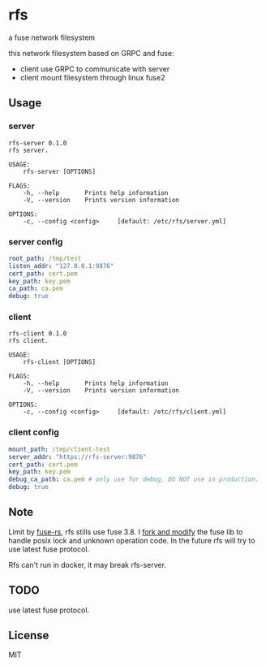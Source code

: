 # rfs

a fuse network filesystem

this network filesystem based on GRPC and fuse:
- client use GRPC to communicate with server
- client mount filesystem through linux fuse2

## Usage

### server
```
rfs-server 0.1.0
rfs server.

USAGE:
    rfs-server [OPTIONS]

FLAGS:
    -h, --help       Prints help information
    -V, --version    Prints version information

OPTIONS:
    -c, --config <config>     [default: /etc/rfs/server.yml]
```

### server config
```yaml
root_path: /tmp/test
listen_addr: "127.0.0.1:9876"
cert_path: cert.pem
key_path: key.pem
ca_path: ca.pem
debug: true
```

### client
```
rfs-client 0.1.0
rfs client.

USAGE:
    rfs-client [OPTIONS]

FLAGS:
    -h, --help       Prints help information
    -V, --version    Prints version information

OPTIONS:
    -c, --config <config>     [default: /etc/rfs/client.yml]
```

### client config
```yaml
mount_path: /tmp/client-test
server_addr: "https://rfs-server:9876"
cert_path: cert.pem
key_path: key.pem
debug_ca_path: ca.pem # only use for debug, DO NOT use in production.
debug: true
```

## Note

Limit by [fuse-rs](https://github.com/zargony/fuse-rs), rfs stills use fuse 3.8. I [fork and modify](https://github.com/Sherlock-Holo/fuse-rs)
the fuse lib to handle posix lock and unknown operation code. In the future rfs will try to use latest fuse protocol.

Rfs can't run in docker, it may break rfs-server.

## TODO

use latest fuse protocol.

## License

MIT